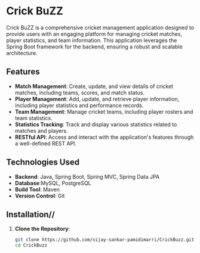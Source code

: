 # Crick BuZZ

Crick BuZZ is a comprehensive cricket management application designed to provide users with an engaging platform for managing cricket matches, player statistics, and team information. This application leverages the Spring Boot framework for the backend, ensuring a robust and scalable architecture.

## Features

- **Match Management**: Create, update, and view details of cricket matches, including teams, scores, and match status.
- **Player Management**: Add, update, and retrieve player information, including player statistics and performance records.
- **Team Management**: Manage cricket teams, including player rosters and team statistics.
- **Statistics Tracking**: Track and display various statistics related to matches and players.
- **RESTful API**: Access and interact with the application's features through a well-defined REST API.

## Technologies Used

- **Backend**: Java, Spring Boot, Spring MVC, Spring Data JPA
- **Database**:MySQL, PostgreSQL
- **Build Tool**: Maven
- **Version Control**: Git

## Installation//

1. **Clone the Repository**:
   ```bash
   git clone https://github.com/vijay-sankar-pamidimarri/CrickBuzz.git
   cd CrickBuzz
